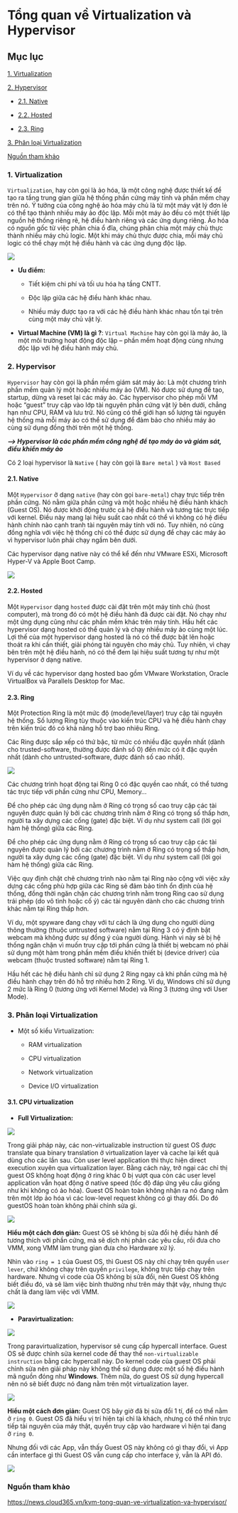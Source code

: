 # Tổng quan về Virtualization và Hypervisor

## Mục lục

[1. Virtualization](#virtualization)

[2. Hypervisor](#hypervisor)

- [2.1. Native](#native)

- [2.2. Hosted](#hosted)

- [2.3. Ring](#ring)

[3. Phân loại Virtualization](#virtualization-types)

[Nguồn tham khảo](#tham-khao)

### <a name ="virtualization"> </a> 1. Virtualization

`Virtualization`, hay còn gọi là ảo hóa, là một công nghệ được thiết kế để tạo ra tầng trung gian giữa hệ thống phần cứng máy tính và phần mềm chạy trên nó. Ý tưởng của công nghệ ảo hóa máy chủ là từ một máy vật lý đơn lẻ có thể tạo thành nhiều máy ảo độc lập. Mỗi một máy ảo đều có một thiết lập nguồn hệ thống riêng rẽ, hệ điều hành riêng và các ứng dụng riêng. Ảo hóa có nguồn gốc từ việc phân chia ổ đĩa, chúng phân chia một máy chủ thực thành nhiều máy chủ logic. Một khi máy chủ thực được chia, mỗi máy chủ logic có thể chạy một hệ điều hành và các ứng dụng độc lập.

<img src="https://imgur.com/ftzDN9L.png">

- **Ưu điểm:**

    - Tiết kiệm chi phí và tối ưu hóa hạ tầng CNTT.

    - Độc lập giữa các hệ điều hành khác nhau.

    - Nhiều máy được tạo ra với các hệ điều hành khác nhau tồn tại trên cùng một máy chủ vật lý.

- **Virtual Machine (VM) là gì ?**: `Virtual Machine` hay còn gọi là máy ảo, là một môi trường hoạt động độc lập – phần mềm hoạt động cùng nhưng độc lập với hệ điều hành máy chủ.

### <a name ="hypervisor"> </a> 2. Hypervisor

`Hypervisor` hay còn gọi là phần mềm giám sát máy ảo: Là một chương trình phần mềm quản lý một hoặc nhiều máy ảo (VM). Nó được sử dụng để tạo, startup, dừng và reset lại các máy ảo. Các hypervisor cho phép mỗi VM hoặc “guest” truy cập vào lớp tài nguyên phần cứng vật lý bên dưới, chẳng hạn như CPU, RAM và lưu trữ. Nó cũng có thể giới hạn số lượng tài nguyên hệ thống mà mỗi máy ảo có thể sử dụng để đảm bảo cho nhiều máy ảo cùng sử dụng đồng thời trên một hệ thống.

***--> Hypervisor là các phần mềm công nghệ để tạo máy ảo và giám sát, điều khiển máy ảo***

Có 2 loại hypervisor là `Native` ( hay còn gọi là `Bare metal` ) và `Host Based`

#### <a name ="native"> </a> 2.1. Native

Một `Hypervisor` ở dạng `native` (hay còn gọi `bare-metal`) chạy trực tiếp trên phần cứng. Nó nằm giữa phần cứng và một hoặc nhiều hệ điều hành khách (Guest OS). Nó được khởi động trước cả hệ điều hành và tương tác trực tiếp với kernel. Điều này mang lại hiệu suất cao nhất có thể vì không có hệ điều hành chính nào cạnh tranh tài nguyên máy tính với nó. Tuy nhiên, nó cũng đồng nghĩa với việc hệ thống chỉ có thể được sử dụng để chạy các máy ảo vì hypervisor luôn phải chạy ngầm bên dưới.

Các hypervisor dạng native này có thể kể đến như VMware ESXi, Microsoft Hyper-V và Apple Boot Camp.

<img src="https://imgur.com/p04zlVA.png">

#### <a name ="hosted"> </a> 2.2. Hosted

Một `Hypervisor` dạng `hosted` được cài đặt trên một máy tính chủ (host computer), mà trong đó có một hệ điều hành đã được cài đặt. Nó chạy như một ứng dụng cũng như các phần mềm khác trên máy tính. Hầu hết các hypervisor dạng hosted có thể quản lý và chạy nhiều máy ảo cùng một lúc. Lợi thế của một hypervisor dạng hosted là nó có thể được bật lên hoặc thoát ra khi cần thiết, giải phóng tài nguyên cho máy chủ. Tuy nhiên, vì chạy bên trên một hệ điều hành, nó có thể đem lại hiệu suất tương tự như một hypervisor ở dạng native.

Ví dụ về các hypervisor dạng hosted bao gồm VMware Workstation, Oracle VirtualBox và Parallels Desktop for Mac.

#### <a name ="ring"> </a> 2.3. Ring

Một Protection Ring là một mức độ (mode/level/layer) truy cập tài nguyên hệ thống. Số lượng Ring tùy thuộc vào kiến trúc CPU và hệ điều hành chạy trên kiến trúc đó có khả năng hỗ trợ bao nhiêu Ring.

Các Ring được sắp xếp có thứ bậc, từ mức có nhiều đặc quyền nhất (dành cho trusted-software, thường được đánh số 0) đến mức có ít đặc quyền nhất (dành cho untrusted-software, được đánh số cao nhất).

<img src="https://imgur.com/hjC4tsZ.png">

Các chương trình hoạt động tại Ring 0 có đặc quyền cao nhất, có thể tương tác trực tiếp với phần cứng như CPU, Memory…

Để cho phép các ứng dụng nằm ở Ring có trọng số cao truy cập các tài nguyên được quản lý bởi các chương trình nằm ở Ring có trọng số thấp hơn, người ta xây dựng các cổng (gate) đặc biệt. Ví dụ như system call (lời gọi hàm hệ thống) giữa các Ring.

Để cho phép các ứng dụng nằm ở Ring có trọng số cao truy cập các tài nguyên được quản lý bởi các chương trình nằm ở Ring có trọng số thấp hơn, người ta xây dựng các cổng (gate) đặc biệt. Ví dụ như system call (lời gọi hàm hệ thống) giữa các Ring.

Việc quy định chặt chẽ chương trình nào nằm tại Ring nào cộng với việc xây dựng các cổng phù hợp giữa các Ring sẽ đảm bảo tính ổn định của hệ thống, đồng thời ngăn chặn các chương trình nằm trong Ring cao sử dụng trái phép (do vô tình hoặc cố ý) các tài nguyên dành cho các chương trình khác nằm tại Ring thấp hơn.

Ví dụ, một spyware đang chạy với tư cách là ứng dụng cho người dùng thông thường (thuộc untrusted software) nằm tại Ring 3 có ý định bật webcam mà không được sự đồng ý của người dùng. Hành vi này sẽ bị hệ thống ngăn chặn vì muốn truy cập tới phần cứng là thiết bị webcam nó phải sử dụng một hàm trong phần mềm điều khiển thiết bị (device driver) của webcam (thuộc trusted software) nằm tại Ring 1.

Hầu hết các hệ điều hành chỉ sử dụng 2 Ring ngay cả khi phần cứng mà hệ điều hành chạy trên đó hỗ trợ nhiều hơn 2 Ring. Ví dụ, Windows chỉ sử dụng 2 mức là Ring 0 (tương ứng với Kernel Mode) và Ring 3 (tương ứng với User Mode).

### <a name ="virtualization-types"> </a> 3. Phân loại Virtualization

- Một số kiểu Virtualization:

    - RAM virtualization

    - CPU virtualization

    - Network virtualization

    - Device I/O virtualization

#### <a name ="cpu-virtualization"> </a> 3.1. CPU virtualization

- **Full Virtualization:**

<img src="https://imgur.com/bwGUmLs.png">

Trong giải pháp này, các non-virtualizable instruction từ guest OS được translate qua binary translation ở virtualization layer và cache lại kết quả dùng cho các lần sau. Còn user level application thì thực hiện direct execution xuyên qua virtualization layer. Bằng cách này, trở ngại các chỉ thị guest OS không hoạt động ở ring khác 0 bị vượt qua còn các user level application vẫn họat động ở native speed (tốc độ đáp ứng yêu cầu giống như khi không có ảo hóa). Guest OS hoàn toàn không nhận ra nó đang nằm trên một lớp ảo hóa vì các low-level request không có gì thay đổi. Do đó guestOS hoàn toàn không phải chỉnh sửa gì.

<img src="https://imgur.com/xJMBEC5.png">

**Hiểu một cách đơn giản:** Guest OS sẽ không bị sửa đổi hệ điều hành để tương thích với phần cứng, mà sẽ dịch nhị phân các yêu cầu, rồi đưa cho VMM, xong VMM làm trung gian đưa cho Hardware xử lý.

Nhìn vào `ring = 1` của Guest OS, thì Guest OS này chỉ chạy trên quyền `user lever`, chứ không chạy trên quyền `privilege`, không trực tiếp chạy trên hardware. Nhưng vì code của OS không bị sửa đổi, nên Guest OS không biết điều đó, và sẽ làm việc bình thường như trên máy thật vậy, nhưng thực chất là đang làm việc với VMM.

<img src="https://imgur.com/f54jN2j.png">

- **Paravirtualization:**

<img src="https://imgur.com/XQDNZgK.png">

Trong paravirtualization, hypervisor sẽ cung cấp hypercall interface. Guest OS sẽ được chỉnh sửa kernel code để thay thế `non-virtualizable instruction` bằng các hypercall này. Do kernel code của guest OS phải chỉnh sửa nên giải pháp này không thể sử dụng được một số hệ điều hành mã nguồn đóng như **Windows**. Thêm nữa, do guest OS sử dụng hypercall nên nó sẽ biết được nó đang nằm trên một virtualization layer.

<img src="https://imgur.com/0PLO2UK.png">

**Hiểu một cách đơn giản:** Guest OS bây giờ đã bị sửa đổi 1 tí, để có thể nằm ở `ring 0`. Guest OS đã hiểu vị trí hiện tại chỉ là khách, nhưng có thể nhìn trực tiếp tài nguyên của máy thật, quyền truy cập vào hardware vì hiện tại đang ở `ring 0`.

Nhưng đối với các App, vẫn thấy Guest OS này không có gì thay đổi, vì App cần interface gì thì Guest OS vẫn cung cấp cho interface ý, vẫn là API đó.

<img src="https://imgur.com/4FJQwr8.png">

### <a name ="tham-khao"> </a> Nguồn tham khảo

https://news.cloud365.vn/kvm-tong-quan-ve-virtualization-va-hypervisor/

